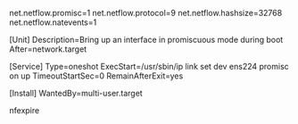 net.netflow.promisc=1
net.netflow.protocol=9
net.netflow.hashsize=32768
net.netflow.natevents=1


[Unit]
Description=Bring up an interface in promiscuous mode during boot
After=network.target

[Service]
Type=oneshot
ExecStart=/usr/sbin/ip link set dev ens224 promisc on up
TimeoutStartSec=0
RemainAfterExit=yes

[Install]
WantedBy=multi-user.target


nfexpire
